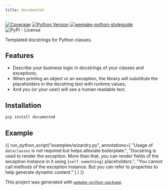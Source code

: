 ```yaml
---
title: documented
---
```


[![Coverage](https://coveralls.io/repos/github/anatoly-scherbakov/documented/badge.svg?branch=master)](https://coveralls.io/github/anatoly-scherbakov/documented?branch=master)
[![Python Version](https://img.shields.io/pypi/pyversions/documented.svg)](https://pypi.org/project/documented/)
[![wemake-python-styleguide](https://img.shields.io/badge/style-wemake-000000.svg)](https://github.com/wemake-services/wemake-python-styleguide)
![PyPI - License](https://img.shields.io/pypi/l/documented)

Templated docstrings for Python classes.

## Features

- Describe your business logic in docstrings of your classes and exceptions;
- When printing an object or an exception, the library will substitute the placeholders in the docstring text with runtime values,
- And you (or your user) will see a human readable text.

## Installation

```bash
pip install documented
```


## Example

{{
  run_python_script("examples/wizardry.py",
  annotations=[
    "Usage of `dataclasses` is not required but helps alleviate boilerplate.",
    "Docstring is used to render the exception. More than that, you can render fields of the exception instance in it using `{self.something}` placeholders.",
    "You cannot call methods of the exception instance. But you can refer to properties to help generate dynamic content."
  ]
) }}

This project was generated with [`wemake-python-package`](https://github.com/wemake-services/wemake-python-package).
